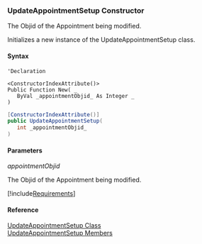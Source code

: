 ﻿### UpdateAppointmentSetup Constructor

The Objid of the Appointment being modified.

Initializes a new instance of the UpdateAppointmentSetup class.

#### Syntax

```vbnet
'Declaration

<ConstructorIndexAttribute()>
Public Function New( _
   ByVal _appointmentObjid_ As Integer _
)
```

```csharp
[ConstructorIndexAttribute()]
public UpdateAppointmentSetup( 
   int _appointmentObjid_
)
```

#### Parameters

_appointmentObjid_

The Objid of the Appointment being modified.

[!include[Requirements](../partials/requirements.md)]

#### Reference

[UpdateAppointmentSetup Class](FChoice.Toolkits.Clarify~FChoice.Toolkits.Clarify.FieldOps.UpdateAppointmentSetup.md)  
[UpdateAppointmentSetup Members](FChoice.Toolkits.Clarify~FChoice.Toolkits.Clarify.FieldOps.UpdateAppointmentSetup_members.md)